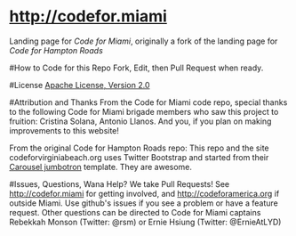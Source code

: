 http://codefor.miami
===================

Landing page for *Code for Miami*, originally a fork of the landing page for *Code for Hampton Roads*

#How to Code for this Repo
Fork, Edit, then Pull Request when ready.

#License
[Apache License, Version 2.0](http://www.apache.org/licenses/LICENSE-2.0)

#Attribution and Thanks
From the Code for Miami code repo, special thanks to the following Code for Miami brigade members who saw this project to fruition: Cristina Solana, Antonio Llanos. And you, if you plan on making improvements to this website!

From the original Code for Hampton Roads repo: This repo and the site codeforvirginiabeach.org uses Twitter Bootstrap and started from their [Carousel jumbotron](http://twitter.github.com/bootstrap/examples/carousel.html) template. They are awesome.

#Issues, Questions, Wana Help?
We take Pull Requests! See http://codefor.miami for getting involved, and http://codeforamerica.org if outside Miami. Use github's issues if you see a problem or have a feature request. Other questions can be directed to Code for Miami captains Rebekkah Monson (Twitter: @rsm) or Ernie Hsiung (Twitter: @ErnieAtLYD)
